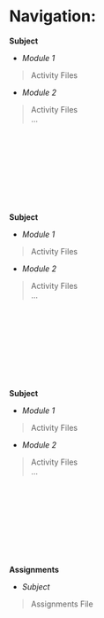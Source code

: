 # Navigation:

**Subject**
- *Module 1* <br />
> Activity Files <br />
- *Module 2* <br />
> Activity Files <br />
> ... <br />
# <br /> <br /> <br />

**Subject**
- *Module 1* <br />
> Activity Files <br />
- *Module 2* <br />
> Activity Files <br />
> ... <br />
# <br /> <br /> <br />

**Subject**
- *Module 1* <br />
> Activity Files <br />
- *Module 2* <br />
> Activity Files <br />
> ... <br />
# <br /> <br /> <br />

**Assignments**
- *Subject* <br />
> Assignments File